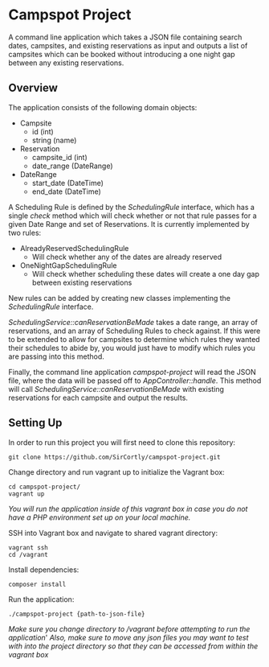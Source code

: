 # Campspot Project

A command line application which takes a JSON file containing search dates, campsites, and existing reservations as input and outputs a list of campsites which can be booked without introducing a one night gap between any existing reservations. 

## Overview

The application consists of the following domain objects: 

- Campsite
  - id (int)
  - string (name) 
- Reservation
  - campsite_id (int)
  - date_range (DateRange)
- DateRange
  - start_date (DateTime)
  - end_date (DateTime)
  
A Scheduling Rule is defined by the *SchedulingRule* interface, which has a single *check* method which will check whether or not that rule passes for a given Date Range and set of Reservations. It is currently implemented by two rules: 
- AlreadyReservedSchedulingRule
  - Will check whether any of the dates are already reserved
- OneNightGapSchedulingRule
  - Will check whether scheduling these dates will create a one day gap between existing reservations
 
New rules can be added by creating new classes implementing the *SchedulingRule* interface.

*SchedulingService::canReservationBeMade* takes a date range, an array of reservations, and an array of Scheduling Rules to check against. If this were to be extended to allow for campsites to determine which rules they wanted their schedules to abide by, you would just have to modify which rules you are passing into this method.

Finally, the command line application *campspot-project* will read the JSON file, where the data will be passed off to *AppController::handle*. This method will call *SchedulingService::canReservationBeMade* with existing reservations for each campsite and output the results. 

## Setting Up

In order to run this project you will first need to clone this repository:
```
git clone https://github.com/SirCortly/campspot-project.git
```

Change directory and run vagrant up to initialize the Vagrant box:
```
cd campspot-project/
vagrant up
```
*You will run the application inside of this vagrant box in case you do not have a PHP environment set up on your local machine.*

SSH into Vagrant box and navigate to shared vagrant directory:
```
vagrant ssh
cd /vagrant
```

Install dependencies:
```
composer install
```

Run the application: 
```
./campspot-project {path-to-json-file}
```
*Make sure you change directory to /vagrant before attempting to run the application*'
*Also, make sure to move any json files you may want to test with into the project directory so that they can be accessed from within the vagrant box*
